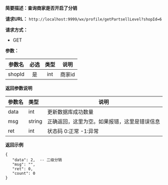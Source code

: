 **简要描述：查询商家是否开启了分销** 

**请求URL：** 
` http://localhost:9999/wx/profile/getPartsellLevel?shopId=6 `

**请求方式：**
- GET

**参数：** 

| 参数名 | 必选 | 类型 | 说明 |
| :----: | :----: | :----: |  :----: |
| shopId | 是 | int | 商家id |


 **返回参数说明** 
 
|参数名|类型|说明|
|:-----  |:-----|----- |
|data| int|更新数据库成功数量|
|msg|string|正确返回，这里为空。如果报错，这里是错误信息|
|ret|int|状态码 0:正常  -1:异常|


 **返回示例**
 ``` 
{
    "data": 2,  -- 二级分销
    "msg": "",
    "ret": 0,
    "count": 0
}
``` 